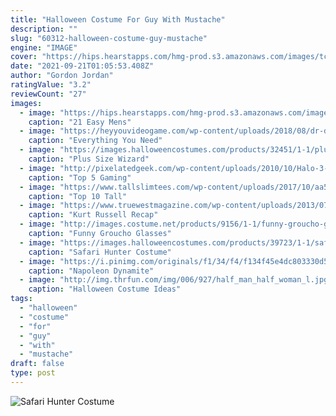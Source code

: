 ```yaml
---
title: "Halloween Costume For Guy With Mustache"
description: ""
slug: "60312-halloween-costume-guy-mustache"
engine: "IMAGE"
cover: "https://hips.hearstapps.com/hmg-prod.s3.amazonaws.com/images/tc-men-halloween-1019-1570649753.jpg?crop=0.502xw:1.00xh;0.00160xw,0&resize=640:*"
date: "2021-09-21T01:05:53.408Z"
author: "Gordon Jordan"
ratingValue: "3.2"
reviewCount: "27"
images:
  - image: "https://hips.hearstapps.com/hmg-prod.s3.amazonaws.com/images/tc-men-halloween-1019-1570649753.jpg?crop=0.502xw:1.00xh;0.00160xw,0&resize=640:*"
    caption: "21 Easy Mens"
  - image: "https://heyyouvideogame.com/wp-content/uploads/2018/08/dr-disrespect-cosplay-guide.png"
    caption: "Everything You Need"
  - image: "https://images.halloweencostumes.com/products/32451/1-1/plus-size-wizard-costume.jpg"
    caption: "Plus Size Wizard"
  - image: "http://pixelatedgeek.com/wp-content/uploads/2010/10/Halo-3-Master-Chief-Halloween-costume.jpg"
    caption: "Top 5 Gaming"
  - image: "https://www.tallslimtees.com/wp-content/uploads/2017/10/aa5.jpg"
    caption: "Top 10 Tall"
  - image: "https://www.truewestmagazine.com/wp-content/uploads/2013/07/kurt-Russell-wyatt-earp-tombstone.jpg"
    caption: "Kurt Russell Recap"
  - image: "http://images.costume.net/products/9156/1-1/funny-groucho-glasses.jpg"
    caption: "Funny Groucho Glasses"
  - image: "https://images.halloweencostumes.com/products/39723/1-1/safari-hunter-boys-costume.jpg"
    caption: "Safari Hunter Costume"
  - image: "https://i.pinimg.com/originals/f1/34/f4/f134f45e4dc803330d5de2f3abdbc130.jpg"
    caption: "Napoleon Dynamite"
  - image: "http://img.thrfun.com/img/006/927/half_man_half_woman_l.jpg"
    caption: "Halloween Costume Ideas"
tags:
  - "halloween"
  - "costume"
  - "for"
  - "guy"
  - "with"
  - "mustache"
draft: false
type: post
---
```



![Safari Hunter Costume](https://images.halloweencostumes.com/products/39723/1-1/safari-hunter-boys-costume.jpg "Safari Hunter Costume")


<!--inArticleAds-->

<!--galleryOne-->


<!--inArticleAds-->

<!--galleryTwo-->


<!--galleryThree-->

